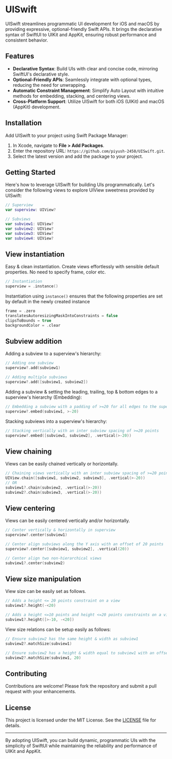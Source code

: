 # UISwift

UISwift streamlines programmatic UI development for iOS and macOS by providing expressive, optional-friendly Swift APIs. It brings the declarative syntax of SwiftUI to UIKit and AppKit, ensuring robust performance and consistent behavior.

## Features

- **Declarative Syntax**: Build UIs with clear and concise code, mirroring SwiftUI's declarative style.
- **Optional-Friendly APIs**: Seamlessly integrate with optional types, reducing the need for unwrapping.
- **Automatic Constraint Management**: Simplify Auto Layout with intuitive methods for embedding, stacking, and centering views.
- **Cross-Platform Support**: Utilize UISwift for both iOS (UIKit) and macOS (AppKit) development.

## Installation

Add UISwift to your project using Swift Package Manager:

1. In Xcode, navigate to **File > Add Packages**.
2. Enter the repository URL: `https://github.com/piyush-2450/UISwift.git`.
3. Select the latest version and add the package to your project.

## Getting Started

Here's how to leverage UISwift for building UIs programmatically. Let's consider the following views to explore UIView sweetness provided by UISwift:

```swift
// Superview
var superview: UIView?

// Subviews
var subview1: UIView?
var subview2: UIView?
var subview3: UIView?
var subview4: UIView?
```

## View instantiation

Easy & clean instantiation. Create views effortlessly with sensible default properties. No need to specify frame, color etc.
```swift
// Instantiation
superview = .instance()
```

Instantiation using ```instance()``` ensures that the following properties are set by default in the newly created instance
```swift
frame = .zero
translatesAutoresizingMaskIntoConstraints = false
clipsToBounds = true
backgroundColor = .clear
```

## Subview addition

Adding a subview to a superview's hierarchy:

```swift
// Adding one subview
superview?.add(subview1)

// Adding multiple subviews
superview?.add([subview1, subview2])
```

Adding a subview & setting the leading, trailing, top & bottom edges to a superview's hierarchy (Embedding):

```swift
// Embedding a subview with a padding of >=20 for all edges to the superview
superview?.embed(subview1, >-20)
```

Stacking subviews into a superview's hierarchy:

```swift
// Stacking vertically with an inter subview spacing of >=20 points
superview?.embed([subview1, subview2], .vertical(>-20))
```

## View chaining

Views can be easily chained vertically or horizontally.

```swift
// Chaining views vertically with an inter subview spacing of >=20 points
UIView.chain([subview1, subview2, subview3], .vertical(>-20))
// OR
subview1?.chain(subview2, .vertical(>-20))
subview2?.chain(subview3, .vertical(>-20))
```

## View centering

Views can be easily centered vertically and/or horizontally.

```swift
// Center vertically & horizontally in superview
superview?.center(subview1)

// Center align subviews along the Y axis with an offset of 20 points
superview?.center([subview1, subview2], .vertical(20))

// Center align two non-hierarchical views
subview1?.center(subview2)
```

## View size manipulation

View size can be easily set as follows.

```swift
// Adds a height <= 20 points constraint on a view
subview1?.height(-<20)

// Adds a height <=10 points and height <=20 points constraints on a view
subview1?.height([>-10, -<20])
```

View size relations can be setup easily as follows:

```swift
// Ensure subview2 has the same height & width as subview1
subview2?.matchSize(subview1)

// Ensure subview2 has a height & width equal to subview1 with an offset of 20 points
subview2?.matchSize(subview1, 20)
```

## Contributing

Contributions are welcome! Please fork the repository and submit a pull request with your enhancements.

## License

This project is licensed under the MIT License. See the [LICENSE](LICENSE) file for details.

---

By adopting UISwift, you can build dynamic, programmatic UIs with the simplicity of SwiftUI while maintaining the reliability and performance of UIKit and AppKit.
